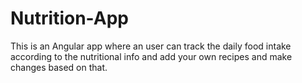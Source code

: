 # Nutrition-App
This is an Angular app where an user can track the daily food intake according to the nutritional info and add your own recipes and make changes based on that.
